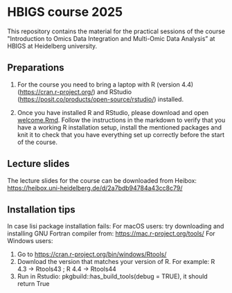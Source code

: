 # HBIGS course 2025 

This repository contains the material for the practical sessions of the course "Introduction to Omics Data Integration and Multi-Omic Data Analysis” at HBIGS at Heidelberg university.

## Preparations

1. For the course you need to bring a laptop with R (version 4.4) (https://cran.r-project.org/) and RStudio (https://posit.co/products/open-source/rstudio/) installed. 

2. Once you have installed R and RStudio, please download and open [welcome.Rmd](https://github.com/velten-group/2025_HBIGS_multi-omics_course/blob/main/welcome.Rmd). Follow the instructions in the markdown to verify that you have a working R installation setup, install the mentioned packages and knit it to check that you have everything set up correctly before the start of the course.

## Lecture slides
The lecture slides for the course can be downloaded from Heibox: https://heibox.uni-heidelberg.de/d/2a7bdb94784a43cc8c79/ 

## Installation tips
In case lisi package installation fails:
For macOS users: try downloading and installing GNU Fortran compiler from: https://mac.r-project.org/tools/
For Windows users: 
  1) Go to https://cran.r-project.org/bin/windows/Rtools/
  2) Download the version that matches your version of R. For example: R 4.3 → Rtools43 ; R 4.4 → Rtools44
  3) Run in Rstudio: pkgbuild::has_build_tools(debug = TRUE), it should return True
